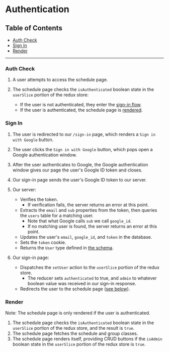 # Authentication

## Table of Contents
* [Auth Check](#auth-check)
* [Sign In](#sign-in)
* [Render](#render)

----

### Auth Check

1. A user attempts to access the schedule page.
1. The schedule page checks the `isAuthenticated` boolean state in the `userSlice` portion of the redux store:
    
    - If the user is not authenticated, they enter the [sign-in flow](#sign-in).
    - If the user is authenticated, the schedule page is [rendered](#render).

### Sign In

1. The user is redirected to our `/sign-in` page, which renders a `Sign in with Google` button.
1. The user clicks the `Sign in with Google` button, which pops open a Google authentication window.
1. After the user authenticates to Google, the Google authentication window gives our page the user's Google ID token and closes.
1. Our sign-in page sends the user's Google ID token to our server.
1. Our server:
    
    - Verifies the token.
        - If verification fails, the server returns an error at this point.
    - Extracts the `email` and `sub` properties from the token, then queries the `users` table for a matching user.
        - Note that what Google calls `sub` we call `google_id`.
        - If no matching user is found, the server returns an error at this point.
    - Updates the user's `email`, `google_id`, and `token` in the database.
    - Sets the `token` cookie.
    - Returns the `User` type defined in [the schema][1].
    
1. Our sign-in page:
    
    - Dispatches the `setUser` action to the `userSlice` portion of the redux store.
        - The reducer sets `authenticated` to true, and `admin` to whatever boolean value was received in our sign-in response.
    - Redirects the user to the schedule page ([see below](#render)).

### Render

Note: The schedule page is only rendered if the user is authenticated.

1. The schedule page checks the `isAuthenticated` boolean state in the `userSlice` portion of the redux store, and the result is `true`.
1. The schedule page fetches the schedule and group classes.
1. The schedule page renders itself, providing CRUD buttons if the `isAdmin` boolean state in the `userSlice` portion of the redux store is `true`.

[1]: ../src/server/schema.js
